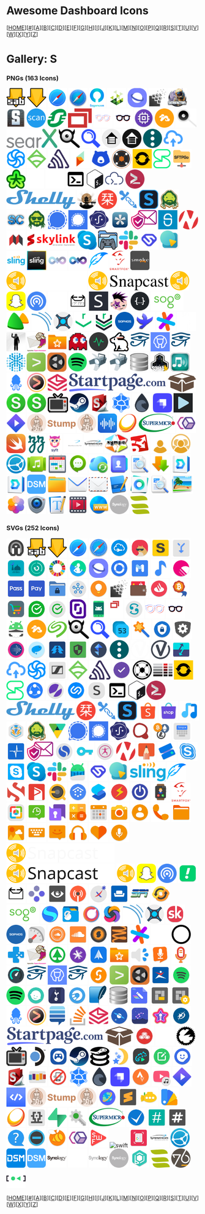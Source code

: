 # Awesome Dashboard Icons

[[HOME](..)][[#](gallery.md)][[A](gallery-a.md)][[B](gallery-b.md)][[C](gallery-c.md)][[D](gallery-d.md)][[E](gallery-e.md)][[F](gallery-f.md)][[G](gallery-g.md)][[H](gallery-h.md)][[I](gallery-i.md)][[J](gallery-j.md)][[K](gallery-k.md)][[L](gallery-l.md)][[M](gallery-m.md)][[N](gallery-n.md)][[O](gallery-o.md)][[P](gallery-p.md)][[Q](gallery-q.md)][[R](gallery-r.md)][[S](gallery-s.md)][[T](gallery-t.md)][[U](gallery-u.md)][[V](gallery-v.md)][[W](gallery-w.md)][[X](gallery-x.md)][[Y](gallery-y.md)][[Z](gallery-z.md)]

# Gallery: S

### PNGs (163 Icons)

<img src="../icons/sabnzbd-alt.png" alt="sabnzbd-alt" height="50"> <img src="../icons/sabnzbd.png" alt="sabnzbd" height="50"> <img src="../icons/safari-ios.png" alt="safari-ios" height="50"> <img src="../icons/safari.png" alt="safari" height="50"> <img src="../icons/sagemcom.png" alt="sagemcom" height="50"> <img src="../icons/salad.png" alt="salad" height="50"> <img src="../icons/samsung-internet.png" alt="samsung-internet" height="50"> <img src="../icons/sandstorm.png" alt="sandstorm" height="50"> <img src="../icons/satisfactory-logo.png" alt="satisfactory-logo" height="50"> <img src="../icons/satisfactory.png" alt="satisfactory" height="50"> <img src="../icons/scanservjs.png" alt="scanservjs" height="50"> <img src="../icons/schneider.png" alt="schneider" height="50"> <img src="../icons/screenconnect.png" alt="screenconnect" height="50"> <img src="../icons/scrutiny-light.png" alt="scrutiny-light" height="50"> <img src="../icons/scrutiny.png" alt="scrutiny" height="50"> <img src="../icons/scrypted.png" alt="scrypted" height="50"> <img src="../icons/seafile.png" alt="seafile" height="50"> <img src="../icons/searx-light.png" alt="searx-light" height="50"> <img src="../icons/searx-logo.png" alt="searx-logo" height="50"> <img src="../icons/searx.png" alt="searx" height="50"> <img src="../icons/searxng.png" alt="searxng" height="50"> <img src="../icons/selfhosted-light.png" alt="selfhosted-light" height="50"> <img src="../icons/selfhosted.png" alt="selfhosted" height="50"> <img src="../icons/semaphore.png" alt="semaphore" height="50"> <img src="../icons/send.png" alt="send" height="50"> <img src="../icons/sendinblue.png" alt="sendinblue" height="50"> <img src="../icons/sensu.png" alt="sensu" height="50"> <img src="../icons/sentry.png" alt="sentry" height="50"> <img src="../icons/seq.png" alt="seq" height="50"> <img src="../icons/serpbear.png" alt="serpbear" height="50"> <img src="../icons/servarr.png" alt="servarr" height="50"> <img src="../icons/serviio.png" alt="serviio" height="50"> <img src="../icons/session.png" alt="session" height="50"> <img src="../icons/sftpgo.png" alt="sftpgo" height="50"> <img src="../icons/shaarli.png" alt="shaarli" height="50"> <img src="../icons/shell-light.png" alt="shell-light" height="50"> <img src="../icons/shell-tips-light.png" alt="shell-tips-light" height="50"> <img src="../icons/shell-tips.png" alt="shell-tips" height="50"> <img src="../icons/shell.png" alt="shell" height="50"> <img src="../icons/shellhub.png" alt="shellhub" height="50"> <img src="../icons/shellngn.png" alt="shellngn" height="50"> <img src="../icons/shelly-logo.png" alt="shelly-logo" height="50"> <img src="../icons/shinobi.png" alt="shinobi" height="50"> <img src="../icons/shiori.png" alt="shiori" height="50"> <img src="../icons/shlink.png" alt="shlink" height="50"> <img src="../icons/shoko.png" alt="shoko" height="50"> <img src="../icons/sickbeard.png" alt="sickbeard" height="50"> <img src="../icons/sickchill.png" alt="sickchill" height="50"> <img src="../icons/sickgear.png" alt="sickgear" height="50"> <img src="../icons/signal-transparent.png" alt="signal-transparent" height="50"> <img src="../icons/signal.png" alt="signal" height="50"> <img src="../icons/sigstore.png" alt="sigstore" height="50"> <img src="../icons/silverbullet.png" alt="silverbullet" height="50"> <img src="../icons/simplelogin.png" alt="simplelogin" height="50"> <img src="../icons/simplisafe.png" alt="simplisafe" height="50"> <img src="../icons/sinusbot.png" alt="sinusbot" height="50"> <img src="../icons/siyuan.png" alt="siyuan" height="50"> <img src="../icons/skylink-fibernet-logo.png" alt="skylink-fibernet-logo" height="50"> <img src="../icons/skype.png" alt="skype" height="50"> <img src="../icons/slaanesh.png" alt="slaanesh" height="50"> <img src="../icons/slack.png" alt="slack" height="50"> <img src="../icons/slice.png" alt="slice" height="50"> <img src="../icons/slidev.png" alt="slidev" height="50"> <img src="../icons/sling-logo.png" alt="sling-logo" height="50"> <img src="../icons/sling.png" alt="sling" height="50"> <img src="../icons/slink-light.png" alt="slink-light" height="50"> <img src="../icons/slink.png" alt="slink" height="50"> <img src="../icons/slskd.png" alt="slskd" height="50"> <img src="../icons/smartfox.png" alt="smartfox" height="50"> <img src="../icons/smokeping.png" alt="smokeping" height="50"> <img src="../icons/snapcast-logo-light.png" alt="snapcast-logo-light" height="50"> <img src="../icons/snapcast-logo.png" alt="snapcast-logo" height="50"> <img src="../icons/snapcast.png" alt="snapcast" height="50"> <img src="../icons/snapchat.png" alt="snapchat" height="50"> <img src="../icons/snapdrop.png" alt="snapdrop" height="50"> <img src="../icons/snappymail-light.png" alt="snappymail-light" height="50"> <img src="../icons/snappymail.png" alt="snappymail" height="50"> <img src="../icons/snibox.png" alt="snibox" height="50"> <img src="../icons/snipe-it.png" alt="snipe-it" height="50"> <img src="../icons/snippetbox.png" alt="snippetbox" height="50"> <img src="../icons/sogo.png" alt="sogo" height="50"> <img src="../icons/solid-invoice.png" alt="solid-invoice" height="50"> <img src="../icons/sonarqube.png" alt="sonarqube" height="50"> <img src="../icons/sonarr.png" alt="sonarr" height="50"> <img src="../icons/sonatype-repository-light.png" alt="sonatype-repository-light" height="50"> <img src="../icons/sonatype-repository.png" alt="sonatype-repository" height="50"> <img src="../icons/sophos.png" alt="sophos" height="50"> <img src="../icons/soulseek.png" alt="soulseek" height="50"> <img src="../icons/sourcegraph.png" alt="sourcegraph" height="50"> <img src="../icons/space-engineers-light.png" alt="space-engineers-light" height="50"> <img src="../icons/space-engineers.png" alt="space-engineers" height="50"> <img src="../icons/spamassassin.png" alt="spamassassin" height="50"> <img src="../icons/sparkleshare.png" alt="sparkleshare" height="50"> <img src="../icons/specter-desktop.png" alt="specter-desktop" height="50"> <img src="../icons/speedtest-tracker-old.png" alt="speedtest-tracker-old" height="50"> <img src="../icons/speedtest-tracker.png" alt="speedtest-tracker" height="50"> <img src="../icons/sphinx-doc.png" alt="sphinx-doc" height="50"> <img src="../icons/sphinx-relay.png" alt="sphinx-relay" height="50"> <img src="../icons/sphinx.png" alt="sphinx" height="50"> <img src="../icons/spiderfoot.png" alt="spiderfoot" height="50"> <img src="../icons/splunk.png" alt="splunk" height="50"> <img src="../icons/spoolman.png" alt="spoolman" height="50"> <img src="../icons/spotify.png" alt="spotify" height="50"> <img src="../icons/spotnet.png" alt="spotnet" height="50"> <img src="../icons/spotweb.png" alt="spotweb" height="50"> <img src="../icons/sqlitebrowser.png" alt="sqlitebrowser" height="50"> <img src="../icons/squad.png" alt="squad" height="50"> <img src="../icons/squeezebox-server.png" alt="squeezebox-server" height="50"> <img src="../icons/squidex.png" alt="squidex" height="50"> <img src="../icons/sshwifty.png" alt="sshwifty" height="50"> <img src="../icons/stalwart.png" alt="stalwart" height="50"> <img src="../icons/startpage-logo.png" alt="startpage-logo" height="50"> <img src="../icons/stash.png" alt="stash" height="50"> <img src="../icons/statping-ng.png" alt="statping-ng" height="50"> <img src="../icons/statping.png" alt="statping" height="50"> <img src="../icons/stb-proxy.png" alt="stb-proxy" height="50"> <img src="../icons/steam.png" alt="steam" height="50"> <img src="../icons/stirling-pdf.png" alt="stirling-pdf" height="50"> <img src="../icons/storj.png" alt="storj" height="50"> <img src="../icons/storm.png" alt="storm" height="50"> <img src="../icons/strapi.png" alt="strapi" height="50"> <img src="../icons/streama.png" alt="streama" height="50"> <img src="../icons/stremio.png" alt="stremio" height="50"> <img src="../icons/stump-logo.png" alt="stump-logo" height="50"> <img src="../icons/stump.png" alt="stump" height="50"> <img src="../icons/substreamer.png" alt="substreamer" height="50"> <img src="../icons/sunshine.png" alt="sunshine" height="50"> <img src="../icons/supermicro-logo.png" alt="supermicro-logo" height="50"> <img src="../icons/swarmpit.png" alt="swarmpit" height="50"> <img src="../icons/swift.png" alt="swift" height="50"> <img src="../icons/swizzin.png" alt="swizzin" height="50"> <img src="../icons/syft.png" alt="syft" height="50"> <img src="../icons/symmetricom-logo-light.png" alt="symmetricom-logo-light" height="50"> <img src="../icons/symmetricom-logo.png" alt="symmetricom-logo" height="50"> <img src="../icons/sympa.png" alt="sympa" height="50"> <img src="../icons/syncany.png" alt="syncany" height="50"> <img src="../icons/synclounge-light.png" alt="synclounge-light" height="50"> <img src="../icons/synclounge.png" alt="synclounge" height="50"> <img src="../icons/syncthing.png" alt="syncthing" height="50"> <img src="../icons/synology-audio-station.png" alt="synology-audio-station" height="50"> <img src="../icons/synology-calendar.png" alt="synology-calendar" height="50"> <img src="../icons/synology-chat.png" alt="synology-chat" height="50"> <img src="../icons/synology-cloud-sync.png" alt="synology-cloud-sync" height="50"> <img src="../icons/synology-contacts.png" alt="synology-contacts" height="50"> <img src="../icons/synology-document-viewer.png" alt="synology-document-viewer" height="50"> <img src="../icons/synology-download-station.png" alt="synology-download-station" height="50"> <img src="../icons/synology-drive-server.png" alt="synology-drive-server" height="50"> <img src="../icons/synology-drive.png" alt="synology-drive" height="50"> <img src="../icons/synology-dsm.png" alt="synology-dsm" height="50"> <img src="../icons/synology-file-station.png" alt="synology-file-station" height="50"> <img src="../icons/synology-mail-plus.png" alt="synology-mail-plus" height="50"> <img src="../icons/synology-mail-station.png" alt="synology-mail-station" height="50"> <img src="../icons/synology-note-station.png" alt="synology-note-station" height="50"> <img src="../icons/synology-office.png" alt="synology-office" height="50"> <img src="../icons/synology-pdfviewer.png" alt="synology-pdfviewer" height="50"> <img src="../icons/synology-photo-station.png" alt="synology-photo-station" height="50"> <img src="../icons/synology-photos.png" alt="synology-photos" height="50"> <img src="../icons/synology-surveillance-station.png" alt="synology-surveillance-station" height="50"> <img src="../icons/synology-text-editor.png" alt="synology-text-editor" height="50"> <img src="../icons/synology-video-station.png" alt="synology-video-station" height="50"> <img src="../icons/synology-webstation.png" alt="synology-webstation" height="50"> <img src="../icons/synology.png" alt="synology" height="50"> <img src="../icons/sysreptor.png" alt="sysreptor" height="50">

### SVGs (252 Icons)

<img src="../icons/s8-edge-music-player.svg" alt="s8-edge-music-player" height="50"> <img src="../icons/sabnzbd-alt.svg" alt="sabnzbd-alt" height="50"> <img src="../icons/sabnzbd.svg" alt="sabnzbd" height="50"> <img src="../icons/safari-ios.svg" alt="safari-ios" height="50"> <img src="../icons/safari.svg" alt="safari" height="50"> <img src="../icons/safeincloud.svg" alt="safeincloud" height="50"> <img src="../icons/sagon.svg" alt="sagon" height="50"> <img src="../icons/sahibinden.svg" alt="sahibinden" height="50"> <img src="../icons/sai.svg" alt="sai" height="50"> <img src="../icons/salatuk.svg" alt="salatuk" height="50"> <img src="../icons/samsung-device-care.svg" alt="samsung-device-care" height="50"> <img src="../icons/samsung-global-goals.svg" alt="samsung-global-goals" height="50"> <img src="../icons/samsung-health.svg" alt="samsung-health" height="50"> <img src="../icons/samsung-internet.svg" alt="samsung-internet" height="50"> <img src="../icons/samsung-link.svg" alt="samsung-link" height="50"> <img src="../icons/samsung-members.svg" alt="samsung-members" height="50"> <img src="../icons/samsung-music.svg" alt="samsung-music" height="50"> <img src="../icons/samsung-o.svg" alt="samsung-o" height="50"> <img src="../icons/samsung-pass.svg" alt="samsung-pass" height="50"> <img src="../icons/samsung-pay.svg" alt="samsung-pay" height="50"> <img src="../icons/samsung-secure-folder.svg" alt="samsung-secure-folder" height="50"> <img src="../icons/samsung-smart-things.svg" alt="samsung-smart-things" height="50"> <img src="../icons/samsung-tips.svg" alt="samsung-tips" height="50"> <img src="../icons/sandstorm.svg" alt="sandstorm" height="50"> <img src="../icons/santander-way.svg" alt="santander-way" height="50"> <img src="../icons/santander.svg" alt="santander" height="50"> <img src="../icons/satoshiproof.svg" alt="satoshiproof" height="50"> <img src="../icons/sber-market.svg" alt="sber-market" height="50"> <img src="../icons/sberbank-spasibo.svg" alt="sberbank-spasibo" height="50"> <img src="../icons/sberbank.svg" alt="sberbank" height="50"> <img src="../icons/scaleway.svg" alt="scaleway" height="50"> <img src="../icons/scrcpy.svg" alt="scrcpy" height="50"> <img src="../icons/screenconnect.svg" alt="screenconnect" height="50"> <img src="../icons/scribd.svg" alt="scribd" height="50"> <img src="../icons/scrutiny-light.svg" alt="scrutiny-light" height="50"> <img src="../icons/scrutiny.svg" alt="scrutiny" height="50"> <img src="../icons/sd-maid.svg" alt="sd-maid" height="50"> <img src="../icons/seafile.svg" alt="seafile" height="50"> <img src="../icons/seagate.svg" alt="seagate" height="50"> <img src="../icons/searx.svg" alt="searx" height="50"> <img src="../icons/searxng.svg" alt="searxng" height="50"> <img src="../icons/seconds-clock.svg" alt="seconds-clock" height="50"> <img src="../icons/secret-codes.svg" alt="secret-codes" height="50"> <img src="../icons/secure-file-manager-beta.svg" alt="secure-file-manager-beta" height="50"> <img src="../icons/secure-settings.svg" alt="secure-settings" height="50"> <img src="../icons/seek-jobs.svg" alt="seek-jobs" height="50"> <img src="../icons/seeneva.svg" alt="seeneva" height="50"> <img src="../icons/seguros-unimed.svg" alt="seguros-unimed" height="50"> <img src="../icons/selinux.svg" alt="selinux" height="50"> <img src="../icons/semaphor.svg" alt="semaphor" height="50"> <img src="../icons/semaphore.svg" alt="semaphore" height="50"> <img src="../icons/semver-light.svg" alt="semver-light" height="50"> <img src="../icons/semver.svg" alt="semver" height="50"> <img src="../icons/send-files-to-tv.svg" alt="send-files-to-tv" height="50"> <img src="../icons/send.svg" alt="send" height="50"> <img src="../icons/sendinblue.svg" alt="sendinblue" height="50"> <img src="../icons/sennheiser-control.svg" alt="sennheiser-control" height="50"> <img src="../icons/sensu.svg" alt="sensu" height="50"> <img src="../icons/sentry.svg" alt="sentry" height="50"> <img src="../icons/seriesguide.svg" alt="seriesguide" height="50"> <img src="../icons/servarr-light.svg" alt="servarr-light" height="50"> <img src="../icons/server-fault.svg" alt="server-fault" height="50"> <img src="../icons/serviio.svg" alt="serviio" height="50"> <img src="../icons/session.svg" alt="session" height="50"> <img src="../icons/shareit.svg" alt="shareit" height="50"> <img src="../icons/sharik.svg" alt="sharik" height="50"> <img src="../icons/shazam.svg" alt="shazam" height="50"> <img src="../icons/shein.svg" alt="shein" height="50"> <img src="../icons/shell-tips.svg" alt="shell-tips" height="50"> <img src="../icons/shell.svg" alt="shell" height="50"> <img src="../icons/shellngn.svg" alt="shellngn" height="50"> <img src="../icons/shelly-logo.svg" alt="shelly-logo" height="50"> <img src="../icons/shiori.svg" alt="shiori" height="50"> <img src="../icons/shlink.svg" alt="shlink" height="50"> <img src="../icons/shoko.svg" alt="shoko" height="50"> <img src="../icons/shopee.svg" alt="shopee" height="50"> <img src="../icons/shopify.svg" alt="shopify" height="50"> <img src="../icons/shuttle-music-player.svg" alt="shuttle-music-player" height="50"> <img src="../icons/siap-undip.svg" alt="siap-undip" height="50"> <img src="../icons/sickbeard.svg" alt="sickbeard" height="50"> <img src="../icons/sicoob.svg" alt="sicoob" height="50"> <img src="../icons/signal-transparent.svg" alt="signal-transparent" height="50"> <img src="../icons/signal.svg" alt="signal" height="50"> <img src="../icons/sigstore.svg" alt="sigstore" height="50"> <img src="../icons/simeji.svg" alt="simeji" height="50"> <img src="../icons/simple-crypto-widget.svg" alt="simple-crypto-widget" height="50"> <img src="../icons/simple-keyboard.svg" alt="simple-keyboard" height="50"> <img src="../icons/simple-system-monitor.svg" alt="simple-system-monitor" height="50"> <img src="../icons/simplelogin.svg" alt="simplelogin" height="50"> <img src="../icons/simplenote.svg" alt="simplenote" height="50"> <img src="../icons/simpletextcrypt.svg" alt="simpletextcrypt" height="50"> <img src="../icons/simply-yoga-free.svg" alt="simply-yoga-free" height="50"> <img src="../icons/sinusbot.svg" alt="sinusbot" height="50"> <img src="../icons/sketchbook.svg" alt="sketchbook" height="50"> <img src="../icons/skit-premium.svg" alt="skit-premium" height="50"> <img src="../icons/skype-business.svg" alt="skype-business" height="50"> <img src="../icons/skype-lite.svg" alt="skype-lite" height="50"> <img src="../icons/skype.svg" alt="skype" height="50"> <img src="../icons/slack.svg" alt="slack" height="50"> <img src="../icons/sleep-as-android.svg" alt="sleep-as-android" height="50"> <img src="../icons/slice.svg" alt="slice" height="50"> <img src="../icons/slidev.svg" alt="slidev" height="50"> <img src="../icons/sling-logo.svg" alt="sling-logo" height="50"> <img src="../icons/slskd.svg" alt="slskd" height="50"> <img src="../icons/smallstep.svg" alt="smallstep" height="50"> <img src="../icons/smart-audiobook-player.svg" alt="smart-audiobook-player" height="50"> <img src="../icons/smart-eq.svg" alt="smart-eq" height="50"> <img src="../icons/smart-launcher-pro.svg" alt="smart-launcher-pro" height="50"> <img src="../icons/smart-launcher.svg" alt="smart-launcher" height="50"> <img src="../icons/smart-swf-player.svg" alt="smart-swf-player" height="50"> <img src="../icons/smart-tv-remote.svg" alt="smart-tv-remote" height="50"> <img src="../icons/smart-watch.svg" alt="smart-watch" height="50"> <img src="../icons/smartfox.svg" alt="smartfox" height="50"> <img src="../icons/smartoffice.svg" alt="smartoffice" height="50"> <img src="../icons/sms-backup.svg" alt="sms-backup" height="50"> <img src="../icons/smssecure.svg" alt="smssecure" height="50"> <img src="../icons/smt-calculator.svg" alt="smt-calculator" height="50"> <img src="../icons/smt-calendar.svg" alt="smt-calendar" height="50"> <img src="../icons/smt-camera.svg" alt="smt-camera" height="50"> <img src="../icons/smt-contacts.svg" alt="smt-contacts" height="50"> <img src="../icons/smt-dialer.svg" alt="smt-dialer" height="50"> <img src="../icons/smt-file-manager.svg" alt="smt-file-manager" height="50"> <img src="../icons/smt-gallery.svg" alt="smt-gallery" height="50"> <img src="../icons/smt-keyboard.svg" alt="smt-keyboard" height="50"> <img src="../icons/smt-messages.svg" alt="smt-messages" height="50"> <img src="../icons/smt-musicplayer.svg" alt="smt-musicplayer" height="50"> <img src="../icons/smt-thankyou.svg" alt="smt-thankyou" height="50"> <img src="../icons/smt-voicerecorder.svg" alt="smt-voicerecorder" height="50"> <img src="../icons/snapcast-logo-light.svg" alt="snapcast-logo-light" height="50"> <img src="../icons/snapcast-logo.svg" alt="snapcast-logo" height="50"> <img src="../icons/snapcast.svg" alt="snapcast" height="50"> <img src="../icons/snapchat.svg" alt="snapchat" height="50"> <img src="../icons/snapdrop.svg" alt="snapdrop" height="50"> <img src="../icons/snapp.svg" alt="snapp" height="50"> <img src="../icons/snappymail.svg" alt="snappymail" height="50"> <img src="../icons/snes9x.svg" alt="snes9x" height="50"> <img src="../icons/snooperstopper.svg" alt="snooperstopper" height="50"> <img src="../icons/snoopsnitch.svg" alt="snoopsnitch" height="50"> <img src="../icons/sodexo.svg" alt="sodexo" height="50"> <img src="../icons/sofascore.svg" alt="sofascore" height="50"> <img src="../icons/software-in-the-public-interest.svg" alt="software-in-the-public-interest" height="50"> <img src="../icons/software-update.svg" alt="software-update" height="50"> <img src="../icons/sogo.svg" alt="sogo" height="50"> <img src="../icons/solar-system-scope.svg" alt="solar-system-scope" height="50"> <img src="../icons/solid-explorer.svg" alt="solid-explorer" height="50"> <img src="../icons/solo-launcher.svg" alt="solo-launcher" height="50"> <img src="../icons/sololearn.svg" alt="sololearn" height="50"> <img src="../icons/sonarqube.svg" alt="sonarqube" height="50"> <img src="../icons/sonarr.svg" alt="sonarr" height="50"> <img src="../icons/songkick.svg" alt="songkick" height="50"> <img src="../icons/sophos.svg" alt="sophos" height="50"> <img src="../icons/sound-meter.svg" alt="sound-meter" height="50"> <img src="../icons/soundcloud-pulse.svg" alt="soundcloud-pulse" height="50"> <img src="../icons/soundcloud.svg" alt="soundcloud" height="50"> <img src="../icons/soundhound.svg" alt="soundhound" height="50"> <img src="../icons/soundwire.svg" alt="soundwire" height="50"> <img src="../icons/sourcegraph.svg" alt="sourcegraph" height="50"> <img src="../icons/sourcehut-light.svg" alt="sourcehut-light" height="50"> <img src="../icons/sourcehut.svg" alt="sourcehut" height="50"> <img src="../icons/southern-cross.svg" alt="southern-cross" height="50"> <img src="../icons/spamassassin.svg" alt="spamassassin" height="50"> <img src="../icons/spar.svg" alt="spar" height="50"> <img src="../icons/spark-nz.svg" alt="spark-nz" height="50"> <img src="../icons/spark.svg" alt="spark" height="50"> <img src="../icons/sparkleshare.svg" alt="sparkleshare" height="50"> <img src="../icons/speaker-cleaner.svg" alt="speaker-cleaner" height="50"> <img src="../icons/speech-texter.svg" alt="speech-texter" height="50"> <img src="../icons/speechnotes.svg" alt="speechnotes" height="50"> <img src="../icons/speedtest.svg" alt="speedtest" height="50"> <img src="../icons/sphinx-doc.svg" alt="sphinx-doc" height="50"> <img src="../icons/sphinx-relay.svg" alt="sphinx-relay" height="50"> <img src="../icons/sphinx.svg" alt="sphinx" height="50"> <img src="../icons/splid.svg" alt="splid" height="50"> <img src="../icons/splunk.svg" alt="splunk" height="50"> <img src="../icons/spoolman.svg" alt="spoolman" height="50"> <img src="../icons/sportmaster.svg" alt="sportmaster" height="50"> <img src="../icons/spotify-client.svg" alt="spotify-client" height="50"> <img src="../icons/spotify.svg" alt="spotify" height="50"> <img src="../icons/sprout.svg" alt="sprout" height="50"> <img src="../icons/spurs.svg" alt="spurs" height="50"> <img src="../icons/sputnik-browser.svg" alt="sputnik-browser" height="50"> <img src="../icons/sqlite.svg" alt="sqlite" height="50"> <img src="../icons/sqlitebrowser.svg" alt="sqlitebrowser" height="50"> <img src="../icons/sqliteprime.svg" alt="sqliteprime" height="50"> <img src="../icons/square-home-launcher.svg" alt="square-home-launcher" height="50"> <img src="../icons/square-home-settings.svg" alt="square-home-settings" height="50"> <img src="../icons/squidex.svg" alt="squidex" height="50"> <img src="../icons/sshwifty.svg" alt="sshwifty" height="50"> <img src="../icons/stack-exchange.svg" alt="stack-exchange" height="50"> <img src="../icons/stack-overflow.svg" alt="stack-overflow" height="50"> <img src="../icons/stalwart.svg" alt="stalwart" height="50"> <img src="../icons/star-chart.svg" alt="star-chart" height="50"> <img src="../icons/star-walk-2.svg" alt="star-walk-2" height="50"> <img src="../icons/starmaker.svg" alt="starmaker" height="50"> <img src="../icons/starmoney.svg" alt="starmoney" height="50"> <img src="../icons/startpage-logo.svg" alt="startpage-logo" height="50"> <img src="../icons/stash.svg" alt="stash" height="50"> <img src="../icons/statefarm.svg" alt="statefarm" height="50"> <img src="../icons/static-web-server-white.svg" alt="static-web-server-white" height="50"> <img src="../icons/static-web-server.svg" alt="static-web-server" height="50"> <img src="../icons/stb-proxy.svg" alt="stb-proxy" height="50"> <img src="../icons/steam-deck.svg" alt="steam-deck" height="50"> <img src="../icons/steam-link.svg" alt="steam-link" height="50"> <img src="../icons/steam.svg" alt="steam" height="50"> <img src="../icons/steamdb.svg" alt="steamdb" height="50"> <img src="../icons/stellarium.svg" alt="stellarium" height="50"> <img src="../icons/stellio-player.svg" alt="stellio-player" height="50"> <img src="../icons/sticker-maker.svg" alt="sticker-maker" height="50"> <img src="../icons/stickerly.svg" alt="stickerly" height="50"> <img src="../icons/stirling-pdf.svg" alt="stirling-pdf" height="50"> <img src="../icons/stitcher.svg" alt="stitcher" height="50"> <img src="../icons/stop-call-me.svg" alt="stop-call-me" height="50"> <img src="../icons/storj.svg" alt="storj" height="50"> <img src="../icons/storm.svg" alt="storm" height="50"> <img src="../icons/strapi.svg" alt="strapi" height="50"> <img src="../icons/strava.svg" alt="strava" height="50"> <img src="../icons/stream-djit.svg" alt="stream-djit" height="50"> <img src="../icons/stremio.svg" alt="stremio" height="50"> <img src="../icons/stringis.svg" alt="stringis" height="50"> <img src="../icons/stump-logo.svg" alt="stump-logo" height="50"> <img src="../icons/stump.svg" alt="stump" height="50"> <img src="../icons/styx-browser.svg" alt="styx-browser" height="50"> <img src="../icons/sublime-text.svg" alt="sublime-text" height="50"> <img src="../icons/subsonic.svg" alt="subsonic" height="50"> <img src="../icons/substratum.svg" alt="substratum" height="50"> <img src="../icons/sunshine.svg" alt="sunshine" height="50"> <img src="../icons/sunvox.svg" alt="sunvox" height="50"> <img src="../icons/supabase.svg" alt="supabase" height="50"> <img src="../icons/supergenpass.svg" alt="supergenpass" height="50"> <img src="../icons/supermicro-logo.svg" alt="supermicro-logo" height="50"> <img src="../icons/superproductivity.svg" alt="superproductivity" height="50"> <img src="../icons/supersu.svg" alt="supersu" height="50"> <img src="../icons/superuser.svg" alt="superuser" height="50"> <img src="../icons/support.svg" alt="support" height="50"> <img src="../icons/surespot.svg" alt="surespot" height="50"> <img src="../icons/swarm.svg" alt="swarm" height="50"> <img src="../icons/swarmpit.svg" alt="swarmpit" height="50"> <img src="../icons/swf-player.svg" alt="swf-player" height="50"> <img src="../icons/swift.svg" alt="swift" height="50"> <img src="../icons/swiftscan.svg" alt="swiftscan" height="50"> <img src="../icons/symmetricom-logo.svg" alt="symmetricom-logo" height="50"> <img src="../icons/syncthing.svg" alt="syncthing" height="50"> <img src="../icons/synology-diskstationmanager.svg" alt="synology-diskstationmanager" height="50"> <img src="../icons/synology-dsm.svg" alt="synology-dsm" height="50"> <img src="../icons/synology-logo-dark.svg" alt="synology-logo-dark" height="50"> <img src="../icons/synology-logo-light.svg" alt="synology-logo-light" height="50"> <img src="../icons/synology-logo-multicolor.svg" alt="synology-logo-multicolor" height="50"> <img src="../icons/synology.svg" alt="synology" height="50"> <img src="../icons/syphon.svg" alt="syphon" height="50"> <img src="../icons/sysreptor.svg" alt="sysreptor" height="50"> <img src="../icons/system76.svg" alt="system76" height="50"> <img src="../icons/systemd.svg" alt="systemd" height="50">

[[HOME](..)][[#](gallery.md)][[A](gallery-a.md)][[B](gallery-b.md)][[C](gallery-c.md)][[D](gallery-d.md)][[E](gallery-e.md)][[F](gallery-f.md)][[G](gallery-g.md)][[H](gallery-h.md)][[I](gallery-i.md)][[J](gallery-j.md)][[K](gallery-k.md)][[L](gallery-l.md)][[M](gallery-m.md)][[N](gallery-n.md)][[O](gallery-o.md)][[P](gallery-p.md)][[Q](gallery-q.md)][[R](gallery-r.md)][[S](gallery-s.md)][[T](gallery-t.md)][[U](gallery-u.md)][[V](gallery-v.md)][[W](gallery-w.md)][[X](gallery-x.md)][[Y](gallery-y.md)][[Z](gallery-z.md)]

